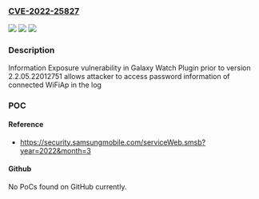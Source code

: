 ### [CVE-2022-25827](https://cve.mitre.org/cgi-bin/cvename.cgi?name=CVE-2022-25827)
![](https://img.shields.io/static/v1?label=Product&message=Galaxy%20Watch%20PlugIn&color=blue)
![](https://img.shields.io/static/v1?label=Version&message=-%3C%202.2.05.22012751%20&color=brighgreen)
![](https://img.shields.io/static/v1?label=Vulnerability&message=CWE-200%3A%20%20%20Exposure%20of%20Sensitive%20Information%20to%20an%20Unauthorized%20Actor&color=brighgreen)

### Description

Information Exposure vulnerability in Galaxy Watch Plugin prior to version 2.2.05.22012751 allows attacker to access password information of connected WiFiAp in the log

### POC

#### Reference
- https://security.samsungmobile.com/serviceWeb.smsb?year=2022&month=3

#### Github
No PoCs found on GitHub currently.

